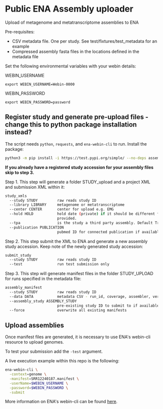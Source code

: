 # Public ENA Assembly uploader
Upload of metagenome and metatranscriptome assemblies to ENA

Pre-requisites:
- CSV metadata file. One per study. See test/fixtures/test_metadata for an example
- Compressed assembly fasta files in the locations defined in the metadata file

Set the following environmental variables with your webin details:

WEBIN_USERNAME
```
export WEBIN_USERNAME=Webin-0000
```

WEBIN_PASSWORD
```
export WEBIN_PASSWORD=password
```

## Register study and generate pre-upload files - change this to python package installation instead?
The script needs `python`, `requests`, and `ena-webin-cli` to run. Install the package:

```bash
python3 -m pip install -i https://test.pypi.org/simple/ --no-deps assemblyuploader==0.0.0
```

**If you already have a registered study accession for your assembly files skip to step 3.**

Step 1. This step will generate a folder STUDY_upload and a project XML and submission XML within it:
```bash
study_xmls 
  --study STUDY         raw reads study ID
  --library LIBRARY     metagenome or metatranscriptome
  --center CENTER       center for upload e.g. EMG
  --hold HOLD           hold date (private) if it should be different from the provided study in format dd-mm-yyyy. Will inherit the release date of the raw read study if not
                        provided.
  --tpa                 is the study a third party assembly. Default True
  --publication PUBLICATION
                        pubmed ID for connected publication if available
```

Step 2. This step submit the XML to ENA and generate a new assembly study accession. Keep note of the newly generated study accession:

```bash
submit_study
  --study STUDY         raw reads study ID
  --test                run test submission only
```


Step 3. This step will generate manifest files in the folder STUDY_UPLOAD for runs specified in the metadata file:
```bash
assembly_manifest
  --study STUDY         raw reads study ID
  --data DATA           metadata CSV - run_id, coverage, assembler, version, filepath
  --assembly_study ASSEMBLY_STUDY
                        pre-existing study ID to submit to if available. Must exist in the webin account
  --force               overwrite all existing manifests
```

## Upload assemblies
Once manifest files are generated, it is necessary to use ENA's webin-cli resource to upload genomes.

To test your submission add the `-test` argument.

A live execution example within this repo is the following:
```bash
ena-webin-cli \
  -context=genome \
  -manifest=SRR12240187.manifest \
  -userName=$WEBIN_USERNAME \
  -password=$WEBIN_PASSWORD \
  -submit
```

More information on ENA's webin-cli can be found [here](<https://ena-docs.readthedocs.io/en/latest/submit/general-guide/webin-cli.html>).
